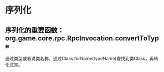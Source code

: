 
# 序列化

## 序列化的重要函数：org.game.core.rpc.RpcInvocation.convertToType
通过类型或者说类名称，通过Class.forName(typeName)查找到类Class，再转化过来。